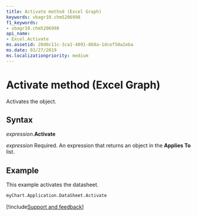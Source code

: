 ```yaml
---
title: Activate method (Excel Graph)
keywords: vbagr10.chm5206998
f1_keywords:
- vbagr10.chm5206998
api_name:
- Excel.Activate
ms.assetid: 20d0c11c-3ca1-4091-868a-1dcef50a2eba
ms.date: 03/27/2019
ms.localizationpriority: medium
---
```



# Activate method (Excel Graph)

Activates the object.

## Syntax

_expression_.**Activate**

_expression_ Required. An expression that returns an object in the **Applies To** list.


## Example

This example activates the datasheet.

```vb
myChart.Application.DataSheet.Activate
```

[!include[Support and feedback](~/includes/feedback-boilerplate.md)]